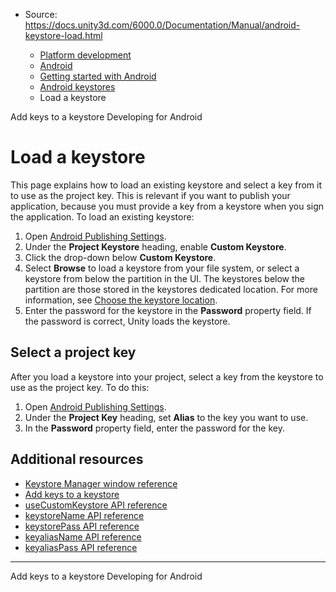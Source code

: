 * Source: https://docs.unity3d.com/6000.0/Documentation/Manual/android-keystore-load.html

  * [Platform development ](https://docs.unity3d.com/6000.0/Documentation/Manual/PlatformSpecific.html)
  * [Android](https://docs.unity3d.com/6000.0/Documentation/Manual/android.html)
  * [Getting started with Android](https://docs.unity3d.com/6000.0/Documentation/Manual/android-getting-started.html)
  * [Android keystores](https://docs.unity3d.com/6000.0/Documentation/Manual/android-keystore.html)
  * Load a keystore


[](https://docs.unity3d.com/6000.0/Documentation/Manual/android-keystore-add-keys.html)
Add keys to a keystore
[](https://docs.unity3d.com/6000.0/Documentation/Manual/android-developing.html)
Developing for Android
# Load a keystore
This page explains how to load an existing keystore and select a key from it to use as the project key.
This is relevant if you want to publish your application, because you must provide a key from a keystore when you sign the application.
To load an existing keystore:
  1. Open [Android Publishing Settings](https://docs.unity3d.com/6000.0/Documentation/Manual/class-PlayerSettingsAndroid.html#Publishing).
  2. Under the **Project Keystore** heading, enable **Custom Keystore**.
  3. Click the drop-down below **Custom Keystore**.
  4. Select **Browse** to load a keystore from your file system, or select a keystore from below the partition in the UI. The keystores below the partition are those stored in the keystores dedicated location. For more information, see [Choose the keystore location](https://docs.unity3d.com/6000.0/Documentation/Manual/android-keystore-create.html#choose-the-keystore-location).
  5. Enter the password for the keystore in the **Password** property field. If the password is correct, Unity loads the keystore.


## Select a project key
After you load a keystore into your project, select a key from the keystore to use as the project key. To do this:
  1. Open [Android Publishing Settings](https://docs.unity3d.com/6000.0/Documentation/Manual/class-PlayerSettingsAndroid.html#Publishing).
  2. Under the **Project Key** heading, set **Alias** to the key you want to use.
  3. In the **Password** property field, enter the password for the key.


## Additional resources
  * [Keystore Manager window reference](https://docs.unity3d.com/6000.0/Documentation/Manual/android-keystore-manager.html)
  * [Add keys to a keystore](https://docs.unity3d.com/6000.0/Documentation/Manual/android-keystore-add-keys.html)
  * [useCustomKeystore API reference](https://docs.unity3d.com/6000.0/Documentation/ScriptReference/PlayerSettings.Android-useCustomKeystore.html)
  * [keystoreName API reference](https://docs.unity3d.com/6000.0/Documentation/ScriptReference/PlayerSettings.Android-keystoreName.html)
  * [keystorePass API reference](https://docs.unity3d.com/6000.0/Documentation/ScriptReference/PlayerSettings.Android-keystorePass.html)
  * [keyaliasName API reference](https://docs.unity3d.com/6000.0/Documentation/ScriptReference/PlayerSettings.Android-keyaliasName.html)
  * [keyaliasPass API reference](https://docs.unity3d.com/6000.0/Documentation/ScriptReference/PlayerSettings.Android-keyaliasPass.html)


* * *
[](https://docs.unity3d.com/6000.0/Documentation/Manual/android-keystore-add-keys.html)
Add keys to a keystore
[](https://docs.unity3d.com/6000.0/Documentation/Manual/android-developing.html)
Developing for Android
